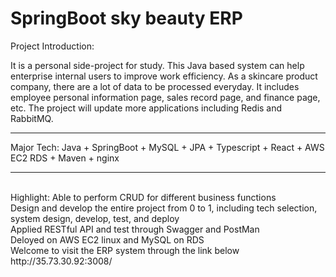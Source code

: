 # SpringBoot sky beauty ERP 
Project Introduction:

It is a personal side-project for study. This Java based system can help enterprise internal users to improve work efficiency. As a skincare product company,
there are a lot of data to be processed everyday. It includes employee personal information page, sales record page, and
finance page, etc. The project will update more applications including Redis and RabbitMQ.
<hr>
Major Tech: 
Java + SpringBoot + MySQL + JPA + Typescript + React + AWS EC2 RDS + Maven + nginx
<hr>
<br>
Highlight:
Able to perform CRUD for different business functions<br>
Design and develop the entire project from 0 to 1, including tech selection, system design, develop, test, and deploy<br>
Applied RESTful API and test through Swagger and PostMan<br>
Deloyed on AWS EC2 linux and MySQL on RDS<br>
Welcome to visit the ERP system through the link below <br>
http://35.73.30.92:3008/
